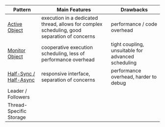 
| Pattern | Main Features | Drawbacks |                  
| ------- | ------------- | --------- |
| [Active Object](./active-object) | execution in a dedicated thread, allows for complex scheduling, good separation of concerns | performance / code overhead |
| [Monitor Object](./monitor-object) | cooperative execution scheduling, less of performance overhead | tight coupling, unsuitable for advanced scheduling |
| [Half-Sync / Half-Async](./half-sync-half-async) | responsive interface, separation of concerns | performance overhead, harder to debug |
| Leader / Followers | | |
| Thread-Specific Storage | | |

